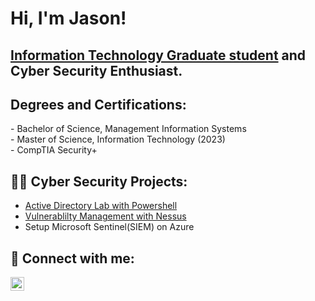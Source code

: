 <h1>Hi, I'm Jason! </h1>
<h2><a href="https://www.linkedin.com/in/jasonnwankwo/">Information Technology Graduate student</a> and Cyber Security Enthusiast. </h2>

<h2>Degrees and Certifications:</h2>
- Bachelor of Science, Management Information Systems<br/>
- Master of Science, Information Technology (2023)<br/>
- CompTIA Security+

<h2>👨‍💻 Cyber Security Projects:</h2>

- <a href="https://github.com/jason-nwankwo/ADPS_LAB">Active Directory Lab with Powershell</a>
- <a href="https://github.com/jason-nwankwo/Nessus-Vuln/blob/main/README.md">Vulnerablilty Management with Nessus</a>
- Setup Microsoft Sentinel(SIEM) on Azure

<h2> 🤳 Connect with me:</h2>


[<img align="left" alt="Jasonnwankwo | LinkedIn" width="22px" src="https://cdn.jsdelivr.net/npm/simple-icons@v3/icons/linkedin.svg" />][linkedin]



[linkedin]: https://linkedin.com/in/jasonnwankwo

<!--
**joshmadakor1/joshmadakor1** is a ✨ _special_ ✨ repository because its `README.md` (this file) appears on your GitHub profile.
Here are some ideas to get you started:
- 🔭 I’m currently working on ...
- 🌱 I’m currently learning ...
- 👯 I’m looking to collaborate on ...
- 🤔 I’m looking for help with ...
- 💬 Ask me about ...
- 📫 How to reach me: ...
- 😄 Pronouns: ...
- ⚡ Fun fact: ...
-->
